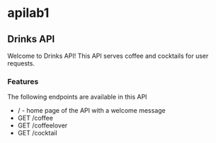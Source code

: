 # apilab1

## Drinks API

Welcome to Drinks API!
This API serves coffee and cocktails for user requests.

### Features
The following endpoints are available in this API
- /  - home page of the API with a welcome message
- GET /coffee 
- GET /coffeelover
- GET /cocktail





